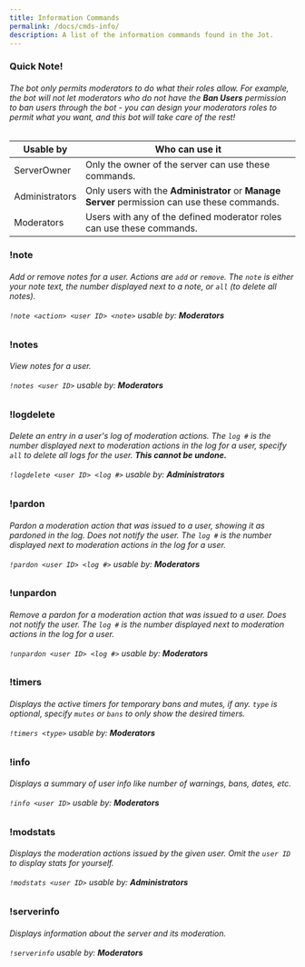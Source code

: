 ```yaml
---
title: Information Commands
permalink: /docs/cmds-info/
description: A list of the information commands found in the Jot.
---
```

<div class="panel panel-info">
	<div class="panel-heading">
		<h3 class="panel-title" id="warn">Quick Note!</h3>
	</div>
	<div class="panel-body">
    <table class="table table-striped table-hover ">
    <thead>
      <h6>The bot only permits moderators to do what their roles allow. For example, the bot will not let moderators who do not have the <strong>Ban Users</strong> permission to ban users through the bot - you can design your moderators roles to permit what you want, and this bot will take care of the rest!</h6>
      <tr>
        <th>Usable by</th>
        <th>Who can use it</th>
      </tr>
    </thead>
    <tbody>
      <tr>
        <td>ServerOwner</td>
        <td>Only the owner of the server can use these commands.</td>
      </tr>
      <tr>
        <td>Administrators</td>
        <td>Only users with the <strong>Administrator</strong> or <strong>Manage Server</strong> permission can use these commands.</td>
      </tr>
      <tr>
        <td>Moderators</td>
        <td>Users with any of the defined moderator roles can use these commands.</td>
      </tr>
    </tbody>
    </table>
	</div>
</div>
<div class="panel panel-primary">
	<div class="panel-heading">
		<h3 class="panel-title" id="note">!note</h3>
	</div>
	<div class="panel-body">
    <h6>Add or remove notes for a user. Actions are <code>add</code> or <code>remove</code>. The <code>note</code> is either your note text, the number displayed next to a note, or <code>all</code> (to delete all notes).<br/><br/><code>!note &lt;action&gt; &lt;user ID&gt; &lt;note&gt;</code> usable by: <strong>Moderators</strong></h6>
	</div>
</div>
<div class="panel panel-primary">
	<div class="panel-heading">
		<h3 class="panel-title" id="notes">!notes</h3>
	</div>
	<div class="panel-body">
    <h6>View notes for a user.<br/><br/><code>!notes &lt;user ID&gt;</code> usable by: <strong>Moderators</strong></h6>
	</div>
</div>
<div class="panel panel-primary">
	<div class="panel-heading">
		<h3 class="panel-title" id="logdelete">!logdelete</h3>
	</div>
	<div class="panel-body">
    <h6>Delete an entry in a user's log of moderation actions. The <code>log #</code> is the number displayed next to moderation actions in the log for a user, specify <code>all</code> to delete all logs for the user. <strong>This cannot be undone.</strong><br/><br/><code>!logdelete &lt;user ID&gt; &lt;log #&gt;</code> usable by: <strong>Administrators</strong></h6>
	</div>
</div>
<div class="panel panel-primary">
	<div class="panel-heading">
		<h3 class="panel-title" id="notes">!pardon</h3>
	</div>
	<div class="panel-body">
    <h6>Pardon a moderation action that was issued to a user, showing it as pardoned in the log. Does not notify the user. The <code>log #</code> is the number displayed next to moderation actions in the log for a user.<br/><br/><code>!pardon &lt;user ID&gt; &lt;log #&gt;</code> usable by: <strong>Moderators</strong></h6>
	</div>
</div>
<div class="panel panel-primary">
	<div class="panel-heading">
		<h3 class="panel-title" id="unpardon">!unpardon</h3>
	</div>
	<div class="panel-body">
    <h6>Remove a pardon for a moderation action that was issued to a user. Does not notify the user. The <code>log #</code> is the number displayed next to moderation actions in the log for a user.<br/><br/><code>!unpardon &lt;user ID&gt; &lt;log #&gt;</code> usable by: <strong>Moderators</strong></h6>
	</div>
</div>
<div class="panel panel-primary">
	<div class="panel-heading">
		<h3 class="panel-title" id="timers">!timers</h3>
	</div>
	<div class="panel-body">
    <h6>Displays the active timers for temporary bans and mutes, if any. <code>type</code> is optional, specify <code>mutes</code> or <code>bans</code> to only show the desired timers.<br/><br/><code>!timers &lt;type&gt;</code> usable by: <strong>Moderators</strong></h6>
	</div>
</div>
<div class="panel panel-primary">
	<div class="panel-heading">
		<h3 class="panel-title" id="info">!info</h3>
	</div>
	<div class="panel-body">
    <h6>Displays a summary of user info like number of warnings, bans, dates, etc.<br/><br/><code>!info &lt;user ID&gt;</code> usable by: <strong>Moderators</strong></h6>
	</div>
</div>
<div class="panel panel-primary">
	<div class="panel-heading">
		<h3 class="panel-title" id="modstats">!modstats</h3>
	</div>
	<div class="panel-body">
    <h6>Displays the moderation actions issued by the given user. Omit the <code>user ID</code> to display stats for yourself.<br/><br/><code>!modstats &lt;user ID&gt;</code> usable by: <strong>Administrators</strong></h6>
	</div>
</div>
<div class="panel panel-primary">
	<div class="panel-heading">
		<h3 class="panel-title" id="serverinfo">!serverinfo</h3>
	</div>
	<div class="panel-body">
    <h6>Displays information about the server and its moderation.<br/><br/><code>!serverinfo</code> usable by: <strong>Moderators</strong></h6>
	</div>
</div>
